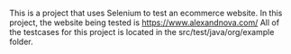 This is a project that uses Selenium to test an ecommerce website. In this project, the website being tested is https://www.alexandnova.com/
All of the testcases for this project is located in the src/test/java/org/example folder.
